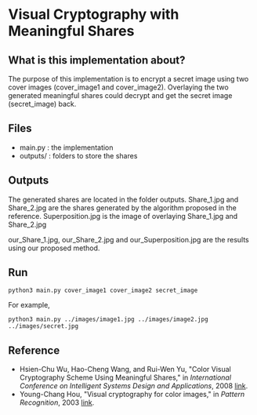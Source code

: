 # Visual Cryptography with Meaningful Shares 


## What is this implementation about?
The purpose of this implementation is to encrypt a secret image using two cover images (cover_image1 and cover_image2).
Overlaying the two generated meaningful shares could decrypt and get the secret image (secret_image) back.

## Files
- main.py : the implementation
- outputs/ : folders to store the shares

## Outputs
The generated shares are located in the folder outputs.
Share_1.jpg and Share_2.jpg are the shares generated by the algorithm proposed in the reference.
Superposition.jpg is the image of overlaying Share_1.jpg and Share_2.jpg

our_Share_1.jpg, our_Share_2.jpg and our_Superposition.jpg are the results using our proposed method.


## Run
```
python3 main.py cover_image1 cover_image2 secret_image 
```
For example,
```
python3 main.py ../images/image1.jpg ../images/image2.jpg ../images/secret.jpg
```

## Reference
- Hsien-Chu Wu, Hao-Cheng Wang, and Rui-Wen Yu, "Color Visual Cryptography Scheme Using Meaningful Shares," in *International Conference on Intelligent Systems Design and Applications*, 2008 [link](https://github.com/cheng-hsiang-chiu/ECE6960-Final-Project/blob/master/papers/Color%20Visual%20Cryptography%20Scheme%20Using%20Meaningful%20Shares.pdf).
- Young-Chang Hou, "Visual cryptography for color images," in *Pattern Recognition*, 2003 [link](https://github.com/cheng-hsiang-chiu/ECE6960-Final-Project/blob/master/papers/Visual%20cryptography%20for%20color%20images.pdf). 
